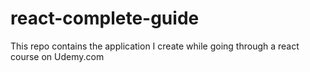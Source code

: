 # react-complete-guide
This repo contains the application I create while going through a react course on Udemy.com
